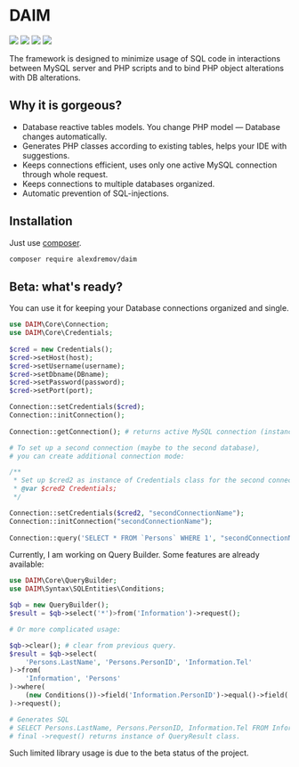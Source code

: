 # DAIM
![](https://img.shields.io/badge/status-beta-red)
![](https://img.shields.io/circleci/build/github/AlexRoar/DAIM/master)
![](https://img.shields.io/github/repo-size/AlexRoar/DAIM)
![](https://img.shields.io/github/last-commit/AlexRoar/DAIM)

The framework is designed to minimize usage of SQL code in interactions between MySQL server and PHP scripts and to bind PHP object alterations with DB alterations.

## Why it is gorgeous?

- Database reactive tables models. You change PHP model — Database changes automatically.
- Generates PHP classes according to existing tables, helps your IDE with suggestions.
- Keeps connections efficient, uses only one active MySQL connection through whole request.
- Keeps connections to multiple databases organized.
- Automatic prevention of SQL-injections.

## Installation

Just use [composer](https://getcomposer.org).
```bash
composer require alexdremov/daim
```

## Beta: what's ready?

You can use it for keeping your Database connections organized and single.
```php
use DAIM\Core\Connection;
use DAIM\Core\Credentials;
    
$cred = new Credentials();
$cred->setHost(host);
$cred->setUsername(username);
$cred->setDbname(DBname);
$cred->setPassword(password);
$cred->setPort(port);

Connection::setCredentials($cred);
Connection::initConnection();
   
Connection::getConnection(); # returns active MySQL connection (instance of mysqli class);

# To set up a second connection (maybe to the second database),
# you can create additional connection mode:

/**
 * Set up $cred2 as instance of Credentials class for the second connection
 * @var $cred2 Credentials;
 */

Connection::setCredentials($cred2, "secondConnectionName");
Connection::initConnection("secondConnectionName");
    
Connection::query('SELECT * FROM `Persons` WHERE 1', "secondConnectionName");
```

Currently, I am working on Query Builder. Some features are already available:

```php
use DAIM\Core\QueryBuilder;
use DAIM\Syntax\SQLEntities\Conditions;

$qb = new QueryBuilder();
$result = $qb->select('*')>from('Information')->request();

# Or more complicated usage:

$qb->clear(); # clear from previous query.
$result = $qb->select(
    'Persons.LastName', 'Persons.PersonID', 'Information.Tel'
)->from(
    'Information', 'Persons'
)->where(
    (new Conditions())->field('Information.PersonID')->equal()->field('Persons.PersonID')
)->request();

# Generates SQL
# SELECT Persons.LastName, Persons.PersonID, Information.Tel FROM Information, Persons WHERE Information.PersonID = Persons.PersonID
# final ->request() returns instance of QueryResult class.
```

Such limited library usage is due to the beta status of the project.
